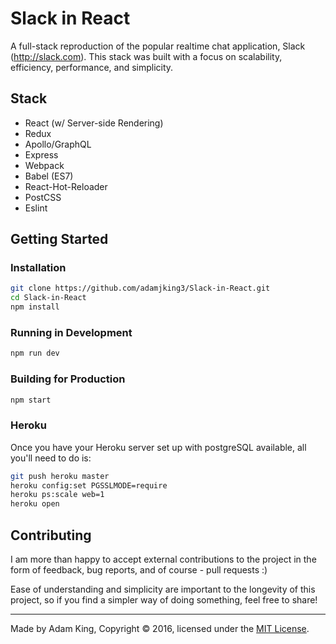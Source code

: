 # Slack in React
A full-stack reproduction of the popular realtime chat application, Slack (http://slack.com). This stack was built with a focus on scalability, efficiency, performance, and simplicity.

## Stack
- React (w/ Server-side Rendering)
- Redux
- Apollo/GraphQL
- Express
- Webpack
- Babel (ES7)
- React-Hot-Reloader
- PostCSS
- Eslint

## Getting Started
### Installation
```bash
git clone https://github.com/adamjking3/Slack-in-React.git
cd Slack-in-React
npm install
```

### Running in Development
```bash
npm run dev
```

### Building for Production
```bash
npm start
```

### Heroku
Once you have your Heroku server set up with postgreSQL available, all you'll need to do is:
```bash
git push heroku master
heroku config:set PGSSLMODE=require
heroku ps:scale web=1
heroku open
```

## Contributing
I am more than happy to accept external contributions to the project in the form of feedback, bug reports, and of course - pull requests :)

Ease of understanding and simplicity are important to the longevity of this project, so if you find a simpler way of doing something, feel free to share!

--- 

Made by Adam King, Copyright © 2016, licensed under the [MIT License](https://github.com/adamjking3/Slack-in-React/blob/master/LICENSE).
